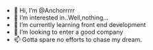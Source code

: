 - 👋 Hi, I’m @Anchorrrrr
- 👀 I’m interested in..Well,nothing... 
- 🌱 I’m currently learning front end development
- 💞️ I’m looking to enter a good company
- 📫 Gotta spare no efforts to chase my dream.

 
